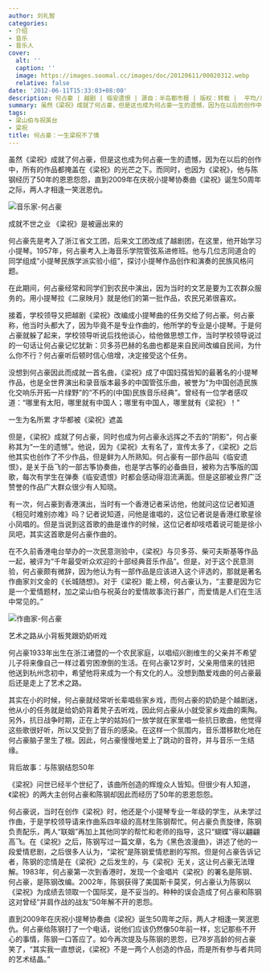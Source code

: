 ```yaml
---
author: 刘礼智
categories:
- 介绍
- 音乐
- 音乐人
cover:
  alt: ''
  caption: ''
  image: https://images.soomal.cc/images/doc/20120611/00020312.webp
  relative: false
date: '2012-06-11T15:33:03+08:00'
description: 何占豪 | 越剧 | 临安遗恨 | 源自：半岛都市报 | 版权：转载 |  平均/总评分：00.00/0
summary: 虽然《梁祝》成就了何占豪，但是这也成为何占豪一生的遗憾，因为在以后的创作中，所有的作品都掩盖在《梁祝》的光芒之下。而同时，也因为《梁祝》，他与陈钢经历了50年的恩恩怨怨，直到2009年在庆祝小提琴协奏曲《梁祝》诞生50周年之际，两人才相逢一笑泯恩仇。
tags:
- 梁山伯与祝英台
- 梁祝
title: 何占豪：一生梁祝不了情
---
```


虽然《梁祝》成就了何占豪，但是这也成为何占豪一生的遗憾，因为在以后的创作中，所有的作品都掩盖在《梁祝》的光芒之下。而同时，也因为《梁祝》，他与陈钢经历了50年的恩恩怨怨，直到2009年在庆祝小提琴协奏曲《梁祝》诞生50周年之际，两人才相逢一笑泯恩仇。

![音乐家-何占豪](https://images.soomal.cc/images/doc/20120611/00020312.webp)





成就不世之业 《梁祝》是被逼出来的

何占豪先是考入了浙江省文工团，后来文工团改成了越剧团，在这里，他开始学习小提琴。1957年，何占豪考入上海音乐学院管弦系进修班。他与几位志同道合的同学组成“小提琴民族学派实验小组”，探讨小提琴作品创作和演奏的民族风格问题。

在此期间，何占豪经常和同学们到农民中演出，因为当时的文艺是要为工农群众服务的。用小提琴拉《二泉映月》就是他们的第一批作品，农民兄弟很喜欢。

接着，学校领导又把越剧《梁祝》改编成小提琴曲的任务交给了何占豪。何占豪称，他当时头都大了，因为毕竟不是专业作曲的，他所学的专业是小提琴。于是何占豪就躲了起来，学校领导听说后找他谈心，给他做思想工作，当时学校领导说过的一句话让何占豪记忆犹新：贝多芬巴赫的名曲也都是来自民间改编自民间，为什么你不行？何占豪听后顿时信心倍增，决定接受这个任务。

没想到何占豪因此而成就一首名曲，《梁祝》成了中国妇孺皆知的最著名的小提琴作品，也是全世界演出和录音版本最多的中国管弦乐曲，被誉为“为中国创造民族化交响乐开拓一片绿野”的“不朽的(中国)民族音乐经典”。曾经有一位学者感叹道：“哪里有太阳，哪里就有中国人；哪里有中国人，哪里就有《梁祝》！”

一生为名所累 才华都被《梁祝》遮盖

但是，《梁祝》成就了何占豪，同时也成为何占豪永远挥之不去的“阴影”，何占豪称其为“一生的遗憾”。他说，因为《梁祝》太有名了，宣传太多了，《梁祝》之后他其实也创作了不少作品，但是鲜为人所熟知。何占豪有一部作品叫《临安遗恨》，是关于岳飞的一部古筝协奏曲，也是学古筝的必备曲目，被称为古筝版的国歌，每次有学生在弹奏《临安遗恨》时都会感动得泪流满面。但是这部被业界广泛赞誉的作品广大群众很少有人知晓。

有一次，何占豪到香港演出，当时有一个香港记者采访他，他就问这位记者知道《相见时难别亦难》吗？记者说知道，问他是谁唱的，这位记者说是香港红歌星徐小凤唱的。但是当说到这首歌的曲是谁作的时候，这位记者却吱唔着说可能是徐小凤吧，其实这首歌是何占豪作曲的。

在不久前香港电台举办的一次民意测验中，《梁祝》与贝多芬、柴可夫斯基等作品一起，被评为“千年最受听众欢迎的十部经典音乐作品”。但是，对于这个民意测验，何占豪颇有微辞，因为他认为有一部作品是应该进入这个评选的，那就是著名作曲家刘文金的《长城随想》。对于《梁祝》能上榜，何占豪认为，“主要是因为它是一个爱情题材，加之梁山伯与祝英台的爱情故事流行甚广，而爱情是人们在生活中常见的。”

![作曲家-何占豪](https://images.soomal.cc/images/doc/20120527/00019920.webp)





艺术之路从小背板凳跟奶奶听戏

何占豪1933年出生在浙江诸暨的一个农民家庭，以唱绍兴剧维生的父亲并不希望儿子将来像自己一样过着穷困潦倒的生活。在何占豪12岁时，父亲用借来的钱把他送到杭州念初中，希望他将来成为一个有文化的人。没想到酷爱戏曲的何占豪最后还是走上了艺术之路。

其实在小的时候，何占豪就经常听长辈唱些家乡戏，而何占豪的奶奶是个越剧迷，他从小的任务就是给奶奶背着凳子去听戏，因此何占豪从小就受家乡戏曲的熏陶。另外，抗日战争时期，正在上学的姑妈们一放学就在家里唱一些抗日歌曲，他觉得这些歌很好听，所以又受到了音乐的感染。在这样一个氛围内，音乐潜移默化地在何占豪脑子里生了根。因此，何占豪慢慢地爱上了跳动的音符，并与音乐一生结缘。

背后故事：与陈钢结怨50年

《梁祝》问世已经半个世纪了，该曲所创造的辉煌众人皆知。但很少有人知道，《梁祝》的两大主创何占豪和陈钢却因此而经历了50年的恩恩怨怨。

何占豪说，当时在创作《梁祝》时，他还是个小提琴专业一年级的学生，从未学过作曲，于是学校领导请来作曲系四年级的高材生陈钢帮忙。何占豪负责旋律，陈钢负责配乐，两人“联姻”再加上其他同学的帮忙和老师的指导，这只“蝴蝶”得以翩翩高飞。在《梁祝》之后，陈钢写过一篇文章，名为《黑色浪漫曲》，讲述了他的一段爱情悲剧，之后很多人认为，“梁祝”是陈钢爱情悲剧的写照。但是何占豪告诉记者，陈钢的恋情是在《梁祝》之后发生的，与《梁祝》无关，这让何占豪无法理解。1983年，何占豪第一次到香港时，发现一个金唱片《梁祝》的署名是陈钢、何占豪，是陈钢改编。2002年，陈钢获得了美国斯卡莫奖，何占豪认为陈钢以《梁祝》为成绩去领取一个国际奖，是不妥当的。种种的误会造成了何占豪和陈钢这对曾经“并肩作战的战友”50年解不开的恩怨。

直到2009年在庆祝小提琴协奏曲《梁祝》诞生50周年之际，两人才相逢一笑泯恩仇。何占豪给陈钢打了一个电话，说他们应该仍然像50年前一样，忘记那些不开心的事情，陈钢一口答应了。如今再次提及与陈钢的恩怨，已78岁高龄的何占豪笑了，“其实我一直想说，《梁祝》不是一两个人创造的作品，而是所有参与者共同的艺术结晶。”